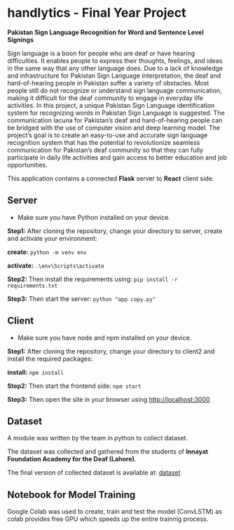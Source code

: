 # handlytics - Final Year Project

**Pakistan Sign Language Recognition for Word and Sentence Level Signings**

Sign language is a boon for people who are deaf or have hearing difficulties. It enables people to express their thoughts, feelings, and ideas in the same way that any
other language does. Due to a lack of knowledge and infrastructure for Pakistan
Sign Language interpretation, the deaf and hard-of-hearing people in Pakistan
suffer a variety of obstacles. Most people still do not recognize or understand sign
language communication, making it difficult for the deaf community to engage in
everyday life activities. In this project, a unique Pakistan Sign Language identification system for recognizing words in Pakistan Sign Language is suggested.
The communication lacuna for Pakistan’s deaf and hard-of-hearing people can be
bridged with the use of computer vision and deep learning model. The project’s
goal is to create an easy-to-use and accurate sign language recognition system that
has the potential to revolutionize seamless communication for Pakistan’s deaf community so that they can fully participate in daily life activities and gain access to
better education and job opportunities.

This application contains a connected **Flask** server to **React** client side.

## Server

-    Make sure you have Python installed on your device.

**Step1:** After cloning the repository, change your directory to server, create and activate your environment:

**create:** `python -m venv env`

**activate:** `.\env\Scripts\activate`


**Step2:** Then install the requirements using:
`pip install -r requirements.txt`

**Step3:** Then start the server:
`python "app copy.py"`


## Client

-    Make sure you have node and npm installed on your device.

**Step1:** After cloning the repository, change your directory to client2 and install the required packages:

**install:** `npm install`


**Step2:** Then start the frontend side:
`npm start`

**Step3:** Then open the site in your browser using [http://localhost:3000](http://localhost:3000)

## Dataset 

A module was written by the team in python to collect dataset.

The dataset was collected and gathered from the students of **Innayat Foundation Academy for the Deaf (Lahore)**.

The final version of collected dataset is available at: [dataset](https://drive.google.com/drive/folders/1XnMB2FQkwz4yH2Gf_hWWjRWo8wxXNssO?usp=sharing)

## Notebook for Model Training

Google Colab was used to create, train and test the model (ConvLSTM) as colab provides free GPU which speeds up the entire trainnig process.



